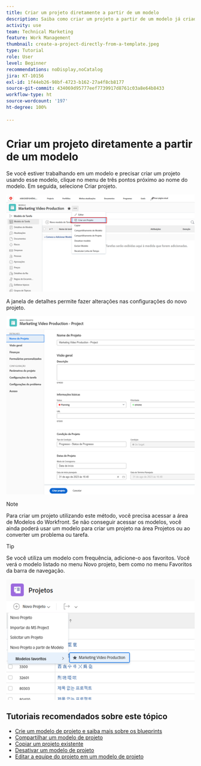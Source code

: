 ```yaml
---
title: Criar um projeto diretamente a partir de um modelo
description: Saiba como criar um projeto a partir de um modelo já criado.
activity: use
team: Technical Marketing
feature: Work Management
thumbnail: create-a-project-directly-from-a-template.jpeg
type: Tutorial
role: User
level: Beginner
recommendations: noDisplay,noCatalog
jira: KT-10156
exl-id: 1f44eb26-98bf-4723-b162-27a4f8cb8177
source-git-commit: 434069d95777eef7739917d8761c03a8e64b8433
workflow-type: ht
source-wordcount: '197'
ht-degree: 100%

---
```


# Criar um projeto diretamente a partir de um modelo

Se você estiver trabalhando em um modelo e precisar criar um projeto usando esse modelo, clique no menu de três pontos próximo ao nome do modelo. Em seguida, selecione Criar projeto.

![Opção Criar projeto no menu](assets/direct-template-01.png)

A janela de detalhes permite fazer alterações nas configurações do novo projeto.

![Página de criação do projeto](assets/direct-template-02.png)

>[!NOTE]
>
>Para criar um projeto utilizando este método, você precisa acessar a área de Modelos do Workfront. Se não conseguir acessar os modelos, você ainda poderá usar um modelo para criar um projeto na área Projetos ou ao converter um problema ou tarefa.

>[!TIP]
>
>Se você utiliza um modelo com frequência, adicione-o aos favoritos. Você verá o modelo listado no menu Novo projeto, bem como no menu Favoritos da barra de navegação.


![Modelos favoritos para novo projeto](assets/direct-template-03.png)

## Tutoriais recomendados sobre este tópico

* [Crie um modelo de projeto e saiba mais sobre os blueprints](/help/manage-work/create-and-manage-project-templates/create-a-project-template.md)
* [Compartilhar um modelo de projeto](/help/manage-work/create-and-manage-project-templates/share-a-project-template.md)
* [Copiar um projeto existente](/help/manage-work/manage-projects/copy-an-existing-project.md)
* [Desativar um modelo de projeto](/help/manage-work/create-and-manage-project-templates/deactivate-a-project-template.md)
* [Editar a equipe do projeto em um modelo de projeto](/help/manage-work/create-and-manage-project-templates/edit-the-project-team-in-a-project-template.md)
